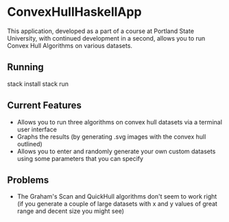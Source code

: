 # ConvexHullHaskellApp

This application, developed as a part of a course at Portland State University, with continued development in a second, allows you to run Convex Hull Algorithms on various datasets. 

## Running
stack install
stack run

## Current Features
- Allows you to run three algorithms on convex hull datasets via a terminal user interface
- Graphs the results (by generating .svg images with the convex hull outlined)
- Allows you to enter and randomly generate your own custom datasets using some parameters that you can specify

## Problems
- The Graham's Scan and QuickHull algorithms don't seem to work right (if you generate a couple of large datasets with x and y values of great range and decent size you might see)